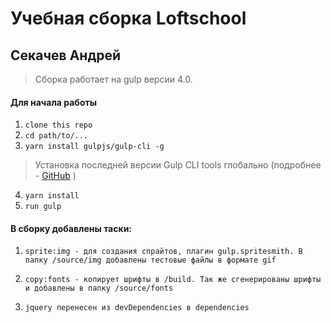 # Учебная сборка Loftschool

## Секачев Андрей 

> Сборка работает на gulp версии 4.0. 

#### Для начала работы

1. `clone this repo`
2. `cd path/to/...`
3. `yarn install gulpjs/gulp-cli -g`  
> Установка последней версии Gulp CLI tools глобально (подробнее - [GitHub](https://github.com/gulpjs/gulp/blob/4.0/docs/getting-started.md) )

4. `yarn install`
6. `run gulp` 

#### В сборку добавлены таски:

1. `sprite:img - для создания спрайтов, плагин gulp.spritesmith. В папку /source/img добавлены тестовые файлы в формате gif`

2. `copy:fonts - копирует шрифты в /build. Так же сгенерированы шрифты и добавлены в папку /source/fonts `

3. `jquery перенеcен из devDependencies в dependencies`